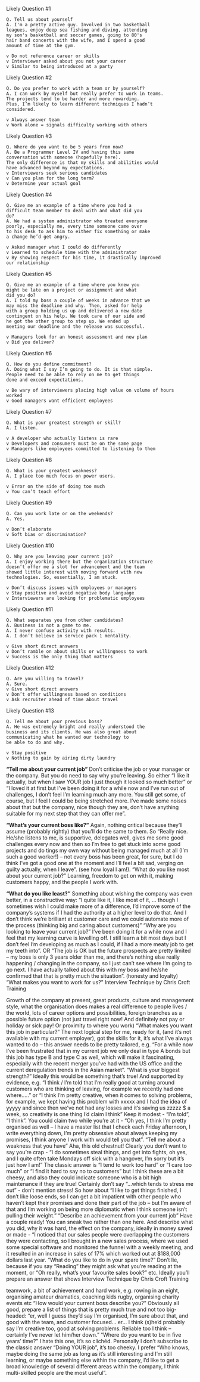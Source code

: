 Likely Question #1
```
Q. Tell us about yourself
A. I'm a pretty active guy. Involved in two basketball
leagues, enjoy deep sea fishing and diving, attending
my son's basketball and soccer games, going to 80's
hair band concerts with the wife, and I spend a good
amount of time at the gym.

v Do not reference career or skills
v Interviewer asked about you not your career
v Similar to being introduced at a party
```
Likely Question #2
```
Q. Do you prefer to work with a team or by yourself?
A. I can work by myself but really prefer to work in teams.
The projects tend to be harder and more rewarding.
Plus, I’m likely to learn different techniques I hadn’t
considered.

v Always answer team
v Work alone = signals difficulty working with others
```
Likely Question #3
```
Q. Where do you want to be 5 years from now?
A. Be a Programmer Level IV and having this same
conversation with someone (hopefully here).
The only difference is that my skills and abilities would
have advanced beyond my expectations.
v Interviewers seek serious candidates
v Can you plan for the long term?
v Determine your actual goal
```
Likely Question #4
```
Q. Give me an example of a time where you had a
difficult team member to deal with and what did you
do?
A. We had a system administrator who treated everyone
poorly, especially me, every time someone came over
to his desk to ask him to either fix something or make
a change he’d get angry. 

v Asked manager what I could do differently
v Learned to schedule time with the administrator
v By showing respect for his time, it drastically improved
our relationship
```
Likely Question #5
```
Q. Give me an example of a time where you knew you
might be late on a project or assignment and what
did you do?
A. I told my boss a couple of weeks in advance that we
may miss the deadline and why. Then, asked for help
with a group holding us up and delivered a new date
contingent on his help. We took care of our side and
he got the other group to step up. We ended up
meeting our deadline and the release was successful. 

v Managers look for an honest assessment and new plan
v Did you deliver?
```
Likely Question #6
```
Q. How do you define commitment?
A. Doing what I say I’m going to do. It is that simple.
People need to be able to rely on me to get things
done and exceed expectations. 

v Be wary of interviewers placing high value on volume of hours
worked
v Good managers want efficient employees
```
Likely Question #7
```
Q. What is your greatest strength or skill?
A. I listen. 

v A developer who actually listens is rare
v Developers and consumers must be on the same page
v Managers like employees committed to listening to them

```
Likely Question #8
```
Q. What is your greatest weakness?
A. I place too much focus on power users. 

v Error on the side of doing too much
v You can’t teach effort
```
Likely Question #9
```
Q. Can you work late or on the weekends?
A. Yes. 

v Don’t elaborate
v Soft bias or discrimination?
```
Likely Question #10
```
Q. Why are you leaving your current job?
A. I enjoy working there but the organization structure
doesn’t offer me a slot for advancement and the team
showed little interest with moving forward with new
technologies. So, essentially, I am stuck. 

v Don’t discuss issues with employees or managers
v Stay positive and avoid negative body language
v Interviewers are looking for problematic employees
```
Likely Question #11
```
Q. What separates you from other candidates?
A. Business is not a game to me.
A. I never confuse activity with results.
A. I don’t believe in service pack 1 mentality. 

v Give short direct answers
v Don’t ramble on about skills or willingness to work
v Success is the only thing that matters
```
Likely Question #12
```
Q. Are you willing to travel?
A. Sure. 
v Give short direct answers
v Don’t offer willingness based on conditions
v Ask recruiter ahead of time about travel
```
Likely Question #13
```
Q. Tell me about your previous boss?
A. He was extremely bright and really understood the
business and its clients. He was also great about
communicating what he wanted our technology to
be able to do and why. 

v Stay positive
v Nothing to gain by airing dirty laundry
```

**“Tell me about your current job”**
Don’t criticise the job or your manager or the company. But you do need to say why you’re leaving.
So either “I like it actually, but when I saw YOUR job I just though it looked so much better” or “I
loved it at first but I’ve been doing it for a while now and I’ve run out of challenges, I don’t feel I’m
learning much any more. You still get some, of course, but I feel I could be being stretched more.
I’ve made some noises about that but the company, nice though they are, don’t have anything
suitable for my next step that they can offer me”.

**“What’s your current boss like?”**
Again, nothing critical because they’ll assume (probably rightly) that you’ll do the same to them.
So “Really nice. He/she listens to me, is supportive, delegates well, gives me some good
challenges every now and then so I’m free to get stuck into some good projects and do tings my
own way without being managed much at all (I’m such a good worker!) – not every boss has been
great, for sure, but I do think I’ve got a good one at the moment and I’ll feel a bit sad, verging on
guilty actually, when I leave”. (see how loyal I am!).
“What do you like most about your current job?”
Learning, freedom to get on with it, making customers happy, and the people I work with.

**“What do you like least?”**
Something about wishing the company was even better, in a constructive way: “I quite like it, I like
most of it, ... though I sometimes wish I could make more of a difference, I’d improve some of the
company’s systems if I had the authority at a higher level to do that. And I don’t think we’re brilliant
at customer care and we could automate more of the process (thinking big and caring about
customers)”
“Why are you looking to leave your current job?”
I’ve been doing it for a while now and I feel that my learning curve is levelling off. I still learn a bit
most days but I don’t feel I’m developing as much as I could, if I had a more meaty job to get my
teeth into”.
OR “The job is OK but the future prospects are pretty limited – my boss is only 3 years older than
me, and there’s nothing else really happening / changing in the company, so I just can’t see where
I’m going to go next. I have actually talked about this with my boss and he/she confirmed that that
is pretty much the situation”. (honesty and loyalty)
“What makes you want to work for us?”
Interview Technique by Chris Croft Training

Growth of the company at present, great products, culture and management style, what the
organisation does makes a real difference to people lives / the world, lots of career options and
possibilities, foreign branches as a possible future option (not just travel right now! And definitely
not pay or holiday or sick pay! Or proximity to where you work)
“What makes you want this job in particular?”
The next logical step for me, ready for it, (and it’s not available with my current employer), got the
skills for it, it’s what I’ve always wanted to do – this answer needs to be pretty tailored, e.g. “For a
while now I’ve been frustrated that in my current job we only deal in type A bonds but this job has
type B and type C as well, which will make it fascinating, especially with the recent merger you’ve
had with the US office and the current deregulation trends in the Asian market”.
“What is your biggest strength?”
Ideally this would be something that’s true! And supported by evidence, e.g. “I think / I’m told that
I’m really good at turning around customers who are thinking of leaving, for example we recently
had one where.....” or “I think I’m pretty creative, when it comes to solving problems, for example,
we kept having this problem with xxxxx and I had the idea of yyyyy and since then we’ve not had
any losses and it’s saving us zzzzz $ a week, so creativity is one thing I’d claim I think” Keep it
modest - “I’m told”, “I think”. You could claim two while you’re at it - “Oh yes, I think I’m pretty
organised as well – I have a master list that I check each Friday afternoon, I write everything down,
I’m pretty obsessive about always keeping my promises, I think anyone I work with would tell you
that”.
“Tell me about a weakness that you have”
Aha, this old chestnut! Clearly you don’t want to say you’re crap - “I do sometimes steal things,
and get into fights, oh yes, and I quite often take Mondays off sick with a hangover, I’m sorry but
it’s just how I am!”
The classic answer is “I tend to work too hard” or “I care too much” or “I find it hard to say no to
customers” but I think these are a bit cheesy, and also they could indicate someone who is a bit
high maintenance if they are true! Certainly don’t say “...which tends to stress me out” - don’t
mention stress!
So how about “I like to get things finished, I don’t like loose ends, so I can get a bit impatient with
other people who haven’t kept their promises and done their part of the job – but I’m aware of that
and I’m working on being more diplomatic when I think someone isn’t pulling their weight.”
“Describe an achievement from your current job”
Have a couple ready! You can sneak two rather than one here. And describe what you did, why it
was hard, the effect on the company, ideally in money saved or made - “I noticed that our sales
people were overlapping the customers they were contacting, so I brought in a new sales process,
where we used some special software and monitored the funnel with a weekly meeting, and it
resulted in an increase in sales of 17% which worked out at $188,000 dollars last year.
“What do you like to do in your spare time?”
Don’t lie, because if you say “Reading” they might ask what you’re reading at the moment, or “Oh
really, what’s your favourite sales book?” etc. Ideally you’ll prepare an answer that shows
Interview Technique by Chris Croft Training

teamwork, a bit of achievement and hard work, e.g. rowing in an eight, organising amateur
dramatics, coaching kids rugby, organising charity events etc
“How would your current boss describe you?”
Obviously all good, prepare a list of things that is pretty much true and not too big-headed: “er, well
I guess they’d say I’m organised, I’m sure about that, and good with the team, and customer
focused... er... I think (s)he’d probably say I’m creative too, good at solving problems. Reliable
too I think – certainly I’ve never let him/her down.”
“Where do you want to be in five years’ time?”
I hate this one, it’s so clichéd. Personally I don’t subscribe to the classic answer “Doing YOUR
job”, it’s too cheeky. I prefer “Who knows, maybe doing the same job as long as it’s still interesting
and I’m still learning, or maybe something else within the company, I’d like to get a broad
knowledge of several different areas within the company, I think multi-skilled people are the most
useful”.